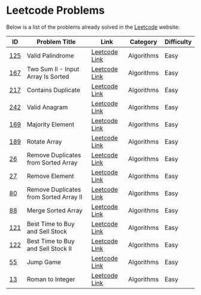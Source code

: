 # Leetcode Problems
Below is a list of the problems already solved in the [Leetcode](https://leetcode.com) website:

| ID | Problem Title | Link | Category | Difficulty |
| - | - | - | - | - |
| [125](125/) | Valid Palindrome | [Leetcode Link](https://leetcode.com/problems/valid-palindrome) | Algorithms | Easy |
| [167](167/) | Two Sum II - Input Array Is Sorted | [Leetcode Link](https://leetcode.com/problems/two-sum-ii-input-array-is-sorted) | Algorithms | Easy |
| [217](217/) | Contains Duplicate | [Leetcode Link](https://leetcode.com/problems/contains-duplicate) | Algorithms | Easy |
| [242](242/) | Valid Anagram | [Leetcode Link](https://leetcode.com/problems/valid-anagram) | Algorithms | Easy |
| [169](169/) | Majority Element | [Leetcode Link](https://leetcode.com/problems/majority-element) | Algorithms | Easy |
| [189](189/) | Rotate Array | [Leetcode Link](https://leetcode.com/problems/rotate-array) | Algorithms | Easy |
| [26](26/) | Remove Duplicates from Sorted Array | [Leetcode Link](https://leetcode.com/problems/remove-duplicates-from-sorted-array) | Algorithms | Easy |
| [27](27/) | Remove Element | [Leetcode Link](https://leetcode.com/problems/remove-element) | Algorithms | Easy |
| [80](80/) | Remove Duplicates from Sorted Array II | [Leetcode Link](https://leetcode.com/problems/remove-duplicates-from-sorted-array-ii) | Algorithms | Easy |
| [88](88/) | Merge Sorted Array | [Leetcode Link](https://leetcode.com/problems/merge-sorted-array) | Algorithms | Easy |
| [121](121/) | Best Time to Buy and Sell Stock | [Leetcode Link](https://leetcode.com/problems/best-time-to-buy-and-sell-stock) | Algorithms | Easy |
| [122](122/) | Best Time to Buy and Sell Stock II | [Leetcode Link](https://leetcode.com/problems/best-time-to-buy-and-sell-stock-ii) | Algorithms | Easy |
| [55](55/) | Jump Game | [Leetcode Link](https://leetcode.com/problems/jump-game) | Algorithms | Easy |
| [13](13/) | Roman to Integer | [Leetcode Link](https://leetcode.com/problems/roman-to-integer) | Algorithms | Easy |
